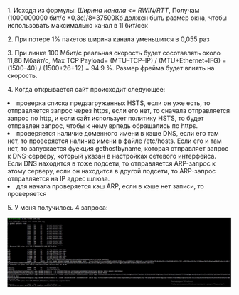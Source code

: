 <p>1. Исходя из формулы: <i>Ширина канала <= RWIN/RTT</i>, Получам (1000000000 бит/с *0,3с)/8=37500Кб должен быть размер окна, чтобы использовать максимально канал в 1Гбит/сек</p>
<p>2. При потере 1% пакетов ширина канала уменьшится в 0,055 раз</p>
<p>3. При линке 100 Мбит/с реальная скорость будет сосотавлять около 11,86 Мбайт/с, Max TCP Payload= (MTU–TCP–IP) / (MTU+Ethernet+IFG) = (1500–40) / (1500+26+12) = 94.9 %. Размер фрейма будет влиять на скорость.</p>
<p>4. Когда открывается сайт происходит следующее:</p>
<li>проверка списка предзагруженных HSTS, если он уже есть, то отправляется запрос через https, если его нет, то сначала отправляется запрос по http, и если сайт использует политику HSTS, то будет отправлен запрос, чтобы к нему врпедь обращались по https.</li>
<li>проверяется наличие доменного имени в кэше DNS, если его там нет, то проверяется наличие имени в файле /etc/hosts. Если его и там нет, то запускается фуекция gethostbyname, которая отправляет запрос к DNS-серверу, который указан в настройках сетевого интерфейса. Если DNS находится в тоже подсети, то отправляется ARP-запрос к этому серверу, если он находится в другой подсети, то ARP-запрос отправляется на IP адрес шлюза.</li>
<li>для начала проверяется кэш ARP, если в кэше нет записи, то проверяется </li>
<p>5. У меня получилось 4 запроса:</p>
<img src="../03-sysadmin-07-net/img/ss7.JPG">
